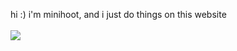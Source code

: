 hi :) i'm minihoot, and i just do things on this website <br>
 <br>
![](https://dcbadge.vercel.app/api/shield/1006463724489547790)
